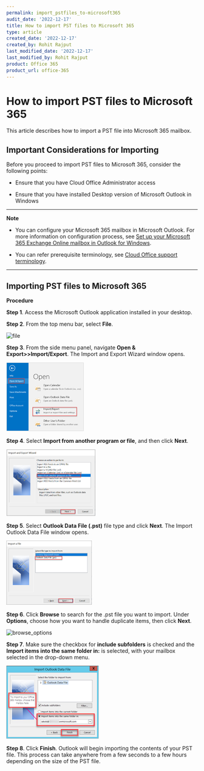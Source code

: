 ```yaml
---
permalink: import_pstfiles_to-microsoft365
audit_date: '2022-12-17'
title: How to import PST files to Microsoft 365
type: article
created_date: '2022-12-17'
created_by: Rohit Rajput
last_modified_date: '2022-12-17'
last_modified_by: Rohit Rajput
product: Office 365
product_url: office-365
---
```


How to import PST files to Microsoft 365
===============================================

This article describes how to import a PST file into Microsoft 365 mailbox. 

Important Considerations for Importing
----------------------------------------------

Before you proceed to import PST files to Microsoft 365, consider the following points:

- Ensure that you have Cloud Office Administrator access

- Ensure that you have installed Desktop version of Microsoft Outlook in Windows 

-------------------------------------------------------------------------------------------------------------------
   
**Note** 

- You can configure your Microsoft 365 mailbox in Microsoft Outlook. For more information on configuration process, see [Set up your Microsoft 365 Exchange Online mailbox in Outlook for Windows](https://docs.rackspace.com/support/how-to/set-up-your-microsoft-365-exchange-online-mailbox-in-outlook-for-windows/).
	
- You can refer prerequisite terminology, see [Cloud Office support terminology](https://docs.rackspace.com/support/how-to/cloud-office-support-terminology/).

--------------------------------------------------------------------------------------------------------------

Importing PST files to Microsoft 365
------------------------------------------

**Procedure**

**Step 1**. Access the Microsoft Outlook application installed in your desktop.

**Step 2**. From the top menu bar, select **File**.

<img width="470" alt="file" src="/support/how-to/office-365/file.png">

**Step 3**. From the side menu panel, navigate **Open & Export>>Import/Export**. The Import and Export Wizard window opens. 

<img width="204" alt="openexport_importexport" src="openexport_importexport.png">


**Step 4**. Select **Import from another program or file**, and then click **Next**.

<img width="235" alt="importfromanotherprogram" src="importfromanotherprogram.png">

**Step 5**. Select **Outlook Data File (.pst)** file type and click **Next**. The Import Outlook Data File window opens.

<img width="225" alt="outlookdatafile" src="outlookdatafile.png">

**Step 6**. Click **Browse** to search for the .pst file you want to import. Under **Options**, choose how you want to handle duplicate items, then click **Next**.

<img width="262" alt="browse_options" src="browse_option.png">

**Step 7**. Make sure the checkbox for **include subfolders** is checked and the **Import items into the same folder in:** is selected, with your mailbox selected in the drop-down menu.

<img width="243" alt="importitemsintosamefolder_finish" src="importitemsintosamefolder_finish.png">


**Step 8**. Click **Finish**. Outlook will begin importing the contents of your PST file. This process can take anywhere from a few seconds to a few hours depending on the size of the PST file.













